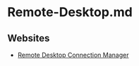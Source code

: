 # Remote-Desktop.md

## Websites

* [Remote Desktop Connection Manager](https://learn.microsoft.com/en-us/sysinternals/downloads/rdcman)
